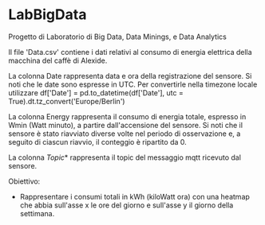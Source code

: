 # LabBigData

Progetto di Laboratorio di Big Data, Data Minings, e Data Analytics

Il file 'Data.csv' contiene i dati relativi al consumo di energia elettrica della macchina del caffè di Alexide.

La colonna Date rappresenta data e ora della registrazione del sensore. Si noti che le date sono espresse in UTC. Per convertirle nella timezone locale utilizzare
df['Date'] = pd.to_datetime(df['Date'], utc = True).dt.tz_convert('Europe/Berlin')

La colonna Energy rappresenta il consumo di energia totale, espresso in Wmin (Watt minuto), a partire dall'accensione del sensore. Si noti che il sensore è stato riavviato diverse volte nel periodo di osservazione e, a seguito di ciascun riavvio, il conteggio è ripartito da 0.

La colonna *Topic** rappresenta il topic del messaggio mqtt ricevuto dal sensore.

Obiettivo:
  - Rappresentare i consumi totali in kWh (kiloWatt ora) con una heatmap che abbia sull'asse x le ore del giorno e sull'asse y il giorno della settimana.
